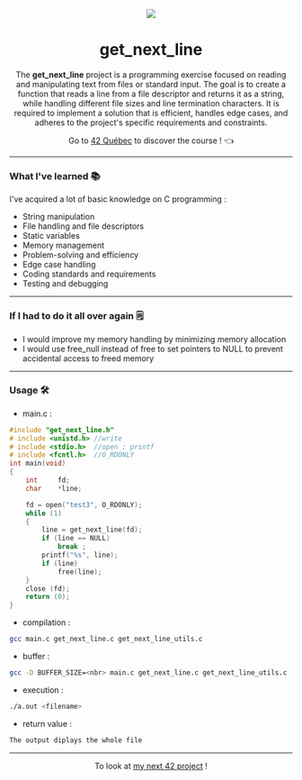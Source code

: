 <p align="center">
  <img src="https://github.com/LaOuede/42-project-badges/blob/main/badges/get_next_linee.png" />
</p>

<h1 align=center>get_next_line</h1>

<p align=center>
  The <b>get_next_line</b> project is a programming exercise focused on reading and manipulating text from files or standard input.
  The goal is to create a function that reads a line from a file descriptor and returns it as a string, while handling different file sizes and line termination characters.
  It is required to implement a solution that is efficient, handles edge cases, and adheres to the project's specific requirements and constraints.
</p>

<div align="center">

Go to [42 Québec](https://42quebec.com/) to discover the course ! 👈
</div>

---

<h3 align="left">What I've learned 📚</h3>

I've acquired a lot of basic knowledge on C programming :
- String manipulation
- File handling and file descriptors
- Static variables
- Memory management
- Problem-solving and efficiency
- Edge case handling
- Coding standards and requirements
- Testing and debugging

---

<h3 align="left">If I had to do it all over again 🗒</h3>

- I would improve my memory handling by minimizing memory allocation
- I would use free_null instead of free to set pointers to NULL to prevent accidental access to freed memory

---

<h3 align="left">Usage 🛠</h3>

- main.c :
```c
#include "get_next_line.h"
# include <unistd.h> //write
# include <stdio.h>  //open ; printf
# include <fcntl.h>  //O_RDONLY
int	main(void)
{
	int		fd;
	char	*line;

	fd = open("test3", O_RDONLY);
	while (1)
	{
		line = get_next_line(fd);
		if (line == NULL)
			break ;
		printf("%s", line);
		if (line)
			free(line);
	}
	close (fd);
	return (0);
}
```
- compilation :
```bash
gcc main.c get_next_line.c get_next_line_utils.c
```
- buffer :
```bash
gcc -D BUFFER_SIZE=<nbr> main.c get_next_line.c get_next_line_utils.c
```
- execution :
```bash
./a.out <filename>
```
- return value :
```bash
The output diplays the whole file
```
---

<div align="center">

To look at [my next 42 project](https://github.com/LaOuede/Born2BeRoot) !
</div>
